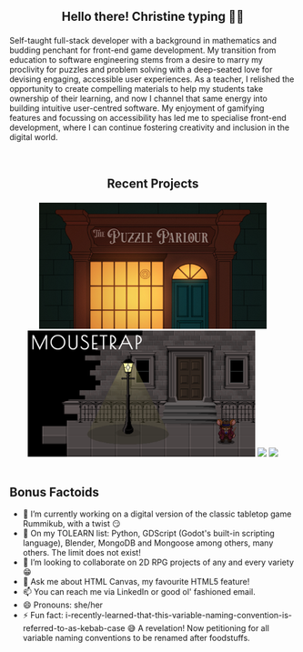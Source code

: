 ## <p align="center">Hello there! Christine typing 👩‍💻</p>
Self-taught full-stack developer with a background in mathematics and budding penchant for front-end game development. My transition from education to software engineering stems from a desire to marry my proclivity for puzzles and problem solving with a deep-seated love for devising engaging, accessible user experiences. As a teacher, I relished the opportunity to create compelling materials to help my students take ownership of their learning, and now I channel that same energy into building intuitive user-centred software. My enjoyment of gamifying features and focussing on accessibility has led me to specialise front-end development, where I can continue fostering creativity and inclusion in the digital world.

<br/>

## <p align="center">Recent Projects </p>

<div align="center">
  <img width="400" src="./puzzle-parlour-thumbnail.png" />
  <img width="400" src="./mousetrap-thumbnail.png" />
  <a href="https://github.com/chrislush/puzzleparlour"><img src="https://github-readme-stats.vercel.app/api/pin/?username=chrislush&repo=puzzleparlour&theme=moltack" /></a>
  <a href="https://github.com/chrislush/mousetrap"><img src="https://github-readme-stats.vercel.app/api/pin/?username=chrislush&repo=mousetrap&theme=moltack" /></a>
</div>

<br/>

## Bonus Factoids

- 🔭 I’m currently working on a digital version of the classic tabletop game Rummikub, with a twist 😏<br/>
- 🌱 On my TOLEARN list: Python, GDScript (Godot's built-in scripting language), Blender, MongoDB and Mongoose among others, many others. The limit does not exist!<br/>
- 👯 I’m looking to collaborate on 2D RPG projects of any and every variety 😁<br/>
- 💬 Ask me about HTML Canvas, my favourite HTML5 feature!<br/>
- 📫 You can reach me via LinkedIn or good ol' fashioned email.<br/>
- 😄 Pronouns: she/her<br/>
- ⚡ Fun fact: i-recently-learned-that-this-variable-naming-convention-is-referred-to-as-kebab-case 😅 A revelation! Now petitioning for all variable naming conventions to be renamed after foodstuffs.
